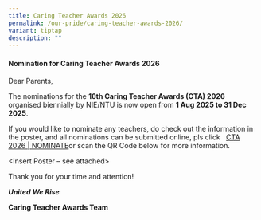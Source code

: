 ```yaml
---
title: Caring Teacher Awards 2026
permalink: /our-pride/caring-teacher-awards-2026/
variant: tiptap
description: ""
---
```

<h4><strong>Nomination for Caring Teacher Awards 2026</strong></h4>
<p></p>
<p>Dear Parents,</p>
<p>The nominations for the <strong>16th Caring Teacher Awards (CTA) 2026</strong> organised
biennially by NIE/NTU is now open from <strong>1 Aug 2025 to 31 Dec 2025</strong>.&nbsp;</p>
<p>If you would like to nominate any teachers, do check out the information
in the poster, and all nominations can be submitted online, pls click &nbsp;
<a href="https://www.cta.nie.edu.sg/nominate" rel="noopener noreferrer nofollow" target="_blank">CTA 2026 | NOMINATE</a>or scan the QR Code below for more information.</p>
<p></p>
<p></p>
<p></p>
<p></p>
<p></p>
<p>&lt;Insert Poster – see attached&gt;</p>
<p>Thank you for your time and attention!</p>
<p><strong><em>United We Rise</em></strong>
</p>
<p><strong>Caring Teacher Awards Team</strong>
</p>